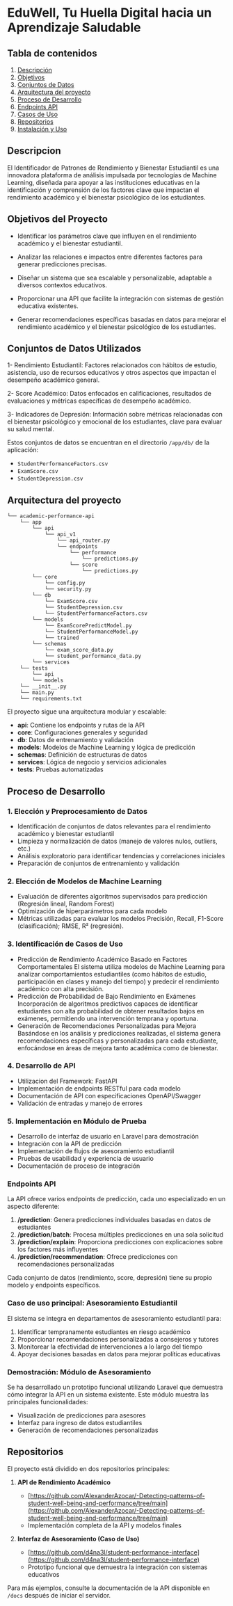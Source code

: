 # EduWell, Tu Huella Digital hacia un Aprendizaje Saludable

## Tabla de contenidos

1. [Descripción](#descripción)
2. [Objetivos](#objetivos)
3. [Conjuntos de Datos](#conjuntos-de-datos)
4. [Arquitectura del proyecto](#arquitectura-del-proyecto)
5. [Proceso de Desarrollo](#proceso-de-desarrollo)
6. [Endpoints API](#endpoints-api)
7. [Casos de Uso](#casos-de-uso)
8. [Repositorios](#repositorios)
9. [Instalación y Uso](#instalación-y-uso)

## Descripcion

El Identificador de Patrones de Rendimiento y Bienestar Estudiantil es una innovadora plataforma de análisis impulsada por tecnologías de Machine Learning, diseñada para apoyar a las instituciones educativas en la identificación y comprensión de los factores clave que impactan el rendimiento académico y el bienestar psicológico de los estudiantes.

## Objetivos del Proyecto

* Identificar los parámetros clave que influyen en el rendimiento académico y el bienestar estudiantil.

* Analizar las relaciones e impactos entre diferentes factores para generar predicciones precisas.

* Diseñar un sistema que sea escalable y personalizable, adaptable a diversos contextos educativos.

* Proporcionar una API que facilite la integración con sistemas de gestión educativa existentes.

* Generar recomendaciones específicas basadas en datos para mejorar el rendimiento académico y el bienestar psicológico de los estudiantes.

## Conjuntos de Datos Utilizados

1- Rendimiento Estudiantil: Factores relacionados con hábitos de estudio, asistencia, uso de recursos educativos y otros aspectos que impactan el desempeño académico general.

2- Score Académico: Datos enfocados en calificaciones, resultados de evaluaciones y métricas específicas de desempeño académico.

3- Indicadores de Depresión: Información sobre métricas relacionadas con el bienestar psicológico y emocional de los estudiantes, clave para evaluar su salud mental.

Estos conjuntos de datos se encuentran en el directorio `/app/db/` de la aplicación:
- `StudentPerformanceFactors.csv`
- `ExamScore.csv`
- `StudentDepression.csv`

## Arquitectura del proyecto

```
└── academic-performance-api
    └── app
        └── api
            └── api_v1
                └── api_router.py
                └── endpoints
                    └── performance
                        └── predictions.py
                    └── score
                        └── predictions.py
        └── core
            └── config.py
            └── security.py
        └── db
            └── ExamScore.csv
            └── StudentDepression.csv
            └── StudentPerformanceFactors.csv
        └── models
            └── ExamScorePredictModel.py
            └── StudentPerformanceModel.py
            └── trained
        └── schemas
            └── exam_score_data.py
            └── student_performance_data.py
        └── services
    └── tests
        └── api
        └── models
    └── __init__.py
    └── main.py
    └── requirements.txt
```

El proyecto sigue una arquitectura modular y escalable:

- **api**: Contiene los endpoints y rutas de la API
- **core**: Configuraciones generales y seguridad
- **db**: Datos de entrenamiento y validación
- **models**: Modelos de Machine Learning y lógica de predicción
- **schemas**: Definición de estructuras de datos
- **services**: Lógica de negocio y servicios adicionales
- **tests**: Pruebas automatizadas

## Proceso de Desarrollo

### 1. Elección y Preprocesamiento de Datos

- Identificación de conjuntos de datos relevantes para el rendimiento académico y bienestar estudiantil
- Limpieza y normalización de datos (manejo de valores nulos, outliers, etc.)
- Análisis exploratorio para identificar tendencias y correlaciones iniciales
- Preparación de conjuntos de entrenamiento y validación

### 2. Elección de Modelos de Machine Learning

- Evaluación de diferentes algoritmos supervisados para predicción (Regresión lineal, Random Forest)
- Optimización de hiperparámetros para cada modelo
- Métricas utilizadas para evaluar los modelos Precisión, Recall, F1-Score (clasificación); RMSE, R² (regresión).

### 3. Identificación de Casos de Uso

- Predicción de Rendimiento Académico Basado en Factores Comportamentales El sistema utiliza modelos de Machine Learning para analizar comportamientos estudiantiles (como hábitos de estudio, participación en clases y manejo del tiempo) y predecir el rendimiento académico con alta precisión.
- Predicción de Probabilidad de Bajo Rendimiento en Exámenes Incorporación de algoritmos predictivos capaces de identificar estudiantes con alta probabilidad de obtener resultados bajos en exámenes, permitiendo una intervención temprana y oportuna.
- Generación de Recomendaciones Personalizadas para Mejora Basándose en los análisis y predicciones realizadas, el sistema genera recomendaciones específicas y personalizadas para cada estudiante, enfocándose en áreas de mejora tanto académica como de bienestar.

### 4. Desarrollo de API

- Utilizacion del Framework: FastAPI
- Implementación de endpoints RESTful para cada modelo
- Documentación de API con especificaciones OpenAPI/Swagger
- Validación de entradas y manejo de errores

### 5. Implementación en Módulo de Prueba

- Desarrollo de interfaz de usuario en Laravel para demostración
- Integración con la API de predicción
- Implementación de flujos de asesoramiento estudiantil
- Pruebas de usabilidad y experiencia de usuario
- Documentación de proceso de integración

### Endpoints API

La API ofrece varios endpoints de predicción, cada uno especializado en un aspecto diferente:

1. **/prediction**: Genera predicciones individuales basadas en datos de estudiantes
2. **/prediction/batch**: Procesa múltiples predicciones en una sola solicitud
3. **/prediction/explain**: Proporciona predicciones con explicaciones sobre los factores más influyentes
4. **/prediction/recommendation**: Ofrece predicciones con recomendaciones personalizadas

Cada conjunto de datos (rendimiento, score, depresión) tiene su propio modelo y endpoints específicos.

### Caso de uso principal: Asesoramiento Estudiantil

El sistema se integra en departamentos de asesoramiento estudiantil para:

1. Identificar tempranamente estudiantes en riesgo académico
2. Proporcionar recomendaciones personalizadas a consejeros y tutores
3. Monitorear la efectividad de intervenciones a lo largo del tiempo
4. Apoyar decisiones basadas en datos para mejorar políticas educativas

### Demostración: Módulo de Asesoramiento

Se ha desarrollado un prototipo funcional utilizando Laravel que demuestra cómo integrar la API en un sistema existente. Este módulo muestra las principales funcionalidades:

- Visualización de predicciones para asesores
- Interfaz para ingreso de datos estudiantiles
- Generación de recomendaciones personalizadas

## Repositorios

El proyecto está dividido en dos repositorios principales:

1. **API de Rendimiento Académico**
   - [https://github.com/AlexanderAzocar/-Detecting-patterns-of-student-well-being-and-performance/tree/main](https://github.com/AlexanderAzocar/-Detecting-patterns-of-student-well-being-and-performance/tree/main)
   - Implementación completa de la API y modelos finales

2. **Interfaz de Asesoramiento (Caso de Uso)**
   - [https://github.com/d4na3l/student-performance-interface](https://github.com/d4na3l/student-performance-interface)
   - Prototipo funcional que demuestra la integración con sistemas educativos

Para más ejemplos, consulte la documentación de la API disponible en `/docs` después de iniciar el servidor.
